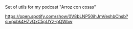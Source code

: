 Set of utils for my podcast "Arroz con cosas"

https://open.spotify.com/show/0V8bLNP50ihJmVeshbChsb?si=pxbk4HZvQxC5pUYz-pQWbw
